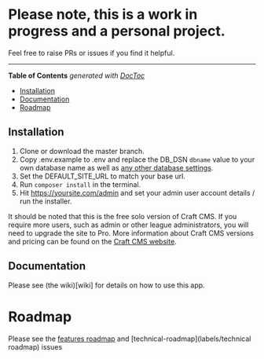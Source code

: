# Please note, this is a work in progress and a personal project. 
Feel free to raise PRs or issues if you find it helpful.

----

<!-- START doctoc generated TOC please keep comment here to allow auto update -->
<!-- DON'T EDIT THIS SECTION, INSTEAD RE-RUN doctoc TO UPDATE -->
**Table of Contents**  *generated with [DocToc](https://github.com/thlorenz/doctoc)*

  - [Installation](#installation)
  - [Documentation](#documentation)
- [Roadmap](#roadmap)

<!-- END doctoc generated TOC please keep comment here to allow auto update -->

## Installation 

1. Clone or download the master branch. 
2. Copy .env.example to .env and replace the DB_DSN `dbname` value to your own database name as well as [any other database settings](https://docs.craftcms.com/v3/config/db-settings.html). 
3. Set the DEFAULT_SITE_URL to match your base url.
4. Run `composer install` in the terminal.
5. Hit https://yoursite.com/admin and set your admin user account details / run the installer.

It should be noted that this is the free solo version of Craft CMS. If you require more users, such as admin or other league administrators, you will need to upgrade the site to Pro. More information about Craft CMS versions and pricing can be found on the [Craft CMS website](https://craftcms.com/pricing).  

## Documentation

Please see (the wiki)[wiki] for details on how to use this app.

# Roadmap

Please see the [features roadmap](labels/roadmap) and [technical-roadmap](labels/technical roadmap) issues
